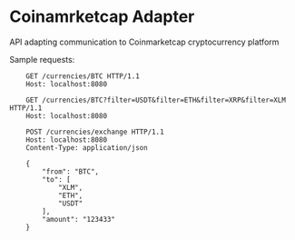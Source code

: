 # Coinamrketcap Adapter

API adapting communication to Coinmarketcap cryptocurrency platform

Sample requests:

```http
    GET /currencies/BTC HTTP/1.1
    Host: localhost:8080
```

```http
    GET /currencies/BTC?filter=USDT&filter=ETH&filter=XRP&filter=XLM HTTP/1.1
    Host: localhost:8080
```

```http
    POST /currencies/exchange HTTP/1.1
    Host: localhost:8080
    Content-Type: application/json
    
    {
        "from": "BTC",
        "to": [
            "XLM",
            "ETH",
            "USDT"
        ],
        "amount": "123433"
    }
```